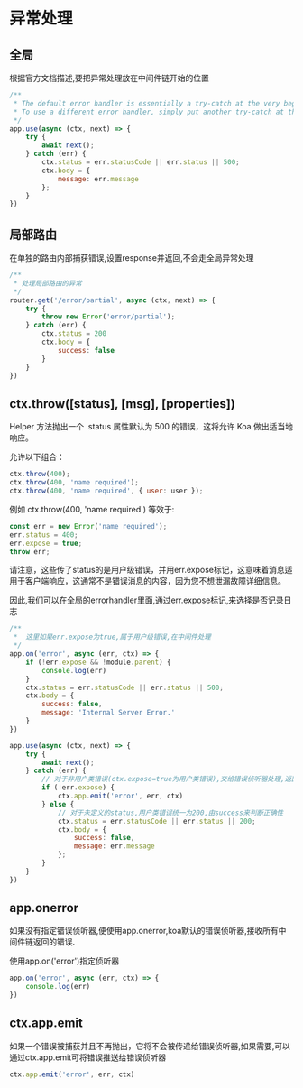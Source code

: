 # 异常处理
## 全局
根据官方文档描述,要把异常处理放在中间件链开始的位置
```js
/**
 * The default error handler is essentially a try-catch at the very beginning of the middleware chain. 
 * To use a different error handler, simply put another try-catch at the beginning of the middleware chain, and handle the error there
 */
app.use(async (ctx, next) => {
    try {
        await next();
    } catch (err) {
        ctx.status = err.statusCode || err.status || 500;
        ctx.body = {
            message: err.message
        };
    }
})
```

## 局部路由
在单独的路由内部捕获错误,设置response并返回,不会走全局异常处理
```js
/**
 * 处理局部路由的异常
 */
router.get('/error/partial', async (ctx, next) => {
    try {
        throw new Error('error/partial');
    } catch (err) {
        ctx.status = 200
        ctx.body = {
            success: false
        }
    }
})
```

## ctx.throw([status], [msg], [properties])
Helper 方法抛出一个 .status 属性默认为 500 的错误，这将允许 Koa 做出适当地响应。

允许以下组合：
```js
ctx.throw(400);
ctx.throw(400, 'name required');
ctx.throw(400, 'name required', { user: user });
```
例如 ctx.throw(400, 'name required') 等效于:
```js
const err = new Error('name required');
err.status = 400;
err.expose = true;
throw err;
```
请注意，这些传了status的是用户级错误，并用err.expose标记，这意味着消息适用于客户端响应，这通常不是错误消息的内容，因为您不想泄漏故障详细信息。

因此,我们可以在全局的errorhandler里面,通过err.expose标记,来选择是否记录日志
```js
/**
 *  这里如果err.expose为true,属于用户级错误,在中间件处理
 */
app.on('error', async (err, ctx) => {
    if (!err.expose && !module.parent) {
        console.log(err)
    }
    ctx.status = err.statusCode || err.status || 500;
    ctx.body = {
        success: false,
        message: 'Internal Server Error.'
    }
})

app.use(async (ctx, next) => {
    try {
        await next();
    } catch (err) {
        // 对于非用户类错误(ctx.expose=true为用户类错误),交给错误侦听器处理,返回统一的格式;否则,直接返回错误信息
        if (!err.expose) {
            ctx.app.emit('error', err, ctx)
        } else {
            // 对于未定义的status,用户类错误统一为200,由success来判断正确性
            ctx.status = err.statusCode || err.status || 200;
            ctx.body = {
                success: false,
                message: err.message
            };
        }
    }
})
```

## app.onerror
如果没有指定错误侦听器,便使用app.onerror,koa默认的错误侦听器,接收所有中间件链返回的错误.

使用app.on('error')指定侦听器
```js
app.on('error', async (err, ctx) => {
    console.log(err)
})
```

## ctx.app.emit
如果一个错误被捕获并且不再抛出，它将不会被传递给错误侦听器,如果需要,可以通过ctx.app.emit可将错误推送给错误侦听器
```js
ctx.app.emit('error', err, ctx)
```